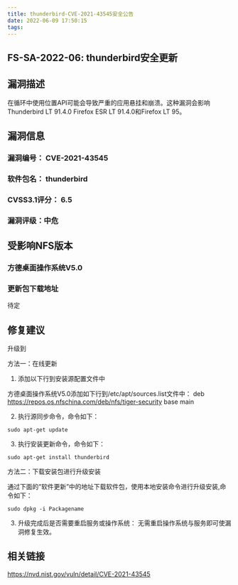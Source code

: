 ```yaml
---
title: thunderbird-CVE-2021-43545安全公告
date: 2022-06-09 17:50:15
tags:
---
```

## FS-SA-2022-06: thunderbird安全更新

## 漏洞描述

在循环中使用位置API可能会导致严重的应用悬挂和崩溃。这种漏洞会影响Thunderbird LT 91.4.0 Firefox ESR LT 91.4.0和Firefox LT 95。

## 漏洞信息

###    漏洞编号： CVE-2021-43545

###    软件包名： thunderbird

###    CVSS3.1评分： 6.5

###    漏洞评级：中危

## 受影响NFS版本

###    方德桌面操作系统V5.0

### 更新包下载地址

待定

## 修复建议

升级到 

方法一：在线更新

1. 添加以下行到安装源配置文件中

方德桌面操作系统V5.0添加如下行到/etc/apt/sources.list文件中：
deb https://repos.os.nfschina.com/deb/nfs/tiger-security base main

2. 执行源同步命令，命令如下：

```
sudo apt-get update
```

3. 执行安装更新命令，命令如下：

```
sudo apt-get install thunderbird
```

方法二：下载安装包进行升级安装

通过下面的“软件更新”中的地址下载软件包，使用本地安装命令进行升级安装,命令如下：

```
sudo dpkg -i Packagename
```

3. 升级完成后是否需要重启服务或操作系统：
   无需重启操作系统与服务即可使漏洞修复生效。

## 相关链接

https://nvd.nist.gov/vuln/detail/CVE-2021-43545
